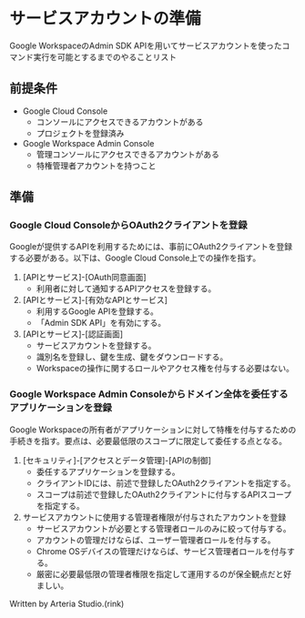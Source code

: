 # サービスアカウントの準備
 Google WorkspaceのAdmin SDK APIを用いてサービスアカウントを使ったコマンド実行を可能とするまでのやることリスト
## 前提条件
* Google Cloud Console
  * コンソールにアクセスできるアカウントがある
  * プロジェクトを登録済み
* Google Workspace Admin Console
  * 管理コンソールにアクセスできるアカウントがある
  * 特権管理者アカウントを持つこと
## 準備
### Google Cloud ConsoleからOAuth2クライアントを登録
 Googleが提供するAPIを利用するためには、事前にOAuth2クライアントを登録する必要がある。以下は、Google Cloud Console上での操作を指す。
 1. [APIとサービス]-[OAuth同意画面]
    * 利用者に対して通知するAPIアクセスを登録する。
 2. [APIとサービス]-[有効なAPIとサービス]
    * 利用するGoogle APIを登録する。
    * 「Admin SDK API」を有効にする。
 3. [APIとサービス]-[認証画面]
    * サービスアカウントを登録する。
    * 識別名を登録し、鍵を生成、鍵をダウンロードする。
    * Workspaceの操作に関するロールやアクセス権を付与する必要はない。
### Google Workspace Admin Consoleからドメイン全体を委任するアプリケーションを登録
 Google Workspaceの所有者がアプリケーションに対して特権を付与するための手続きを指す。要点は、必要最低限のスコープに限定して委任する点となる。
  1. [セキュリティ]-[アクセスとデータ管理]-[APIの制御]
     * 委任するアプリケーションを登録する。
     * クライアントIDには、前述で登録したOAuth2クライアントを指定する。
     * スコープは前述で登録したOAuth2クライアントに付与するAPIスコープを指定する。
  2. サービスアカウントに使用する管理者権限が付与されたアカウントを登録
     * サービスアカウントが必要とする管理者ロールのみに絞って付与する。
     * アカウントの管理だけならば、ユーザー管理者ロールを付与する。
     * Chrome OSデバイスの管理だけならば、サービス管理者ロールを付与する。
     * 厳密に必要最低限の管理者権限を指定して運用するのが保全観点だと好ましい。

Written by Arteria Studio.(rink)
